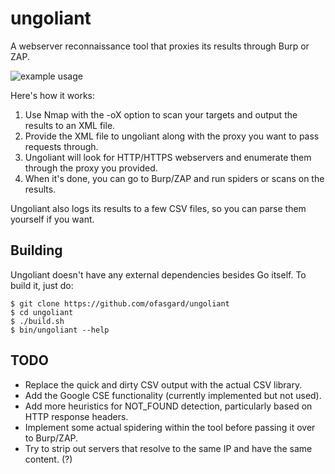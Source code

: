 # ungoliant

A webserver reconnaissance tool that proxies its results through Burp or ZAP.

![example usage](https://user-images.githubusercontent.com/19550999/75889472-e3afbc00-5e24-11ea-9d61-b8db8b8f5add.png)

Here's how it works:

1. Use Nmap with the -oX option to scan your targets and output the results to an XML file.
2. Provide the XML file to ungoliant along with the proxy you want to pass requests through.
3. Ungoliant will look for HTTP/HTTPS webservers and enumerate them through the proxy you provided.
4. When it's done, you can go to Burp/ZAP and run spiders or scans on the results.

Ungoliant also logs its results to a few CSV files, so you can parse them yourself if you want.

## Building

Ungoliant doesn't have any external dependencies besides Go itself. To build it, just do:

```shell
$ git clone https://github.com/ofasgard/ungoliant
$ cd ungoliant
$ ./build.sh
$ bin/ungoliant --help
```

## TODO

- Replace the quick and dirty CSV output with the actual CSV library.
- Add the Google CSE functionality (currently implemented but not used).
- Add more heuristics for NOT_FOUND detection, particularly based on HTTP response headers.
- Implement some actual spidering within the tool before passing it over to Burp/ZAP.
- Try to strip out servers that resolve to the same IP and have the same content. (?)

